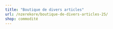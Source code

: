 ```yaml
---
title: "Boutique de divers articles"
url: /nzerekore/boutique-de-divers-articles-25/
shop: commodité
---
```


